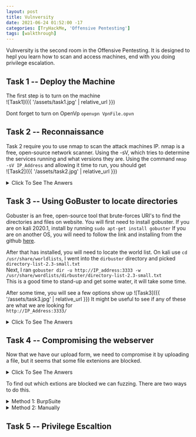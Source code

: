 ```yaml
---
layout: post
title: Vulnversity
date: 2021-06-24 01:52:00 -17
categories: [TryHackMe, 'Offensive Pentesting']
tags: [walkthrough]
---
```


Vulnversity is the second room in the Offensive Pentesting. It is designed to hepl you learn how to scan and access machines, end with you doing privilege escalation.
## Task 1 -- Deploy the Machine

The first step is to turn on the machine\
![Task1]({{ '/assets/task1.jpg' | relative_url }})

Dont forget to turn on OpenVp `openvpn VpnFile.opvn`


## Task 2 -- Reconnaissance
Task 2 require you to use nmap to scan the attack machines IP. nmap is a free, open-source network scanner. Using the -sV, which tries to determine the services running and what versions they are.
Using the command `nmap -sV IP_Address` and allowing it time to run, you should get\
![Task2]({{ '/assets/task2.jpg' | relative_url }})

<details>
    <summary>Click To See The Anwers</summary>

    Scan the box, how many ports are open? 6 <br>
    What version of the squid proxy is running on the machine? 3.5.12<br>
    How many ports will nmap scan if the flag -p-400 was used? 400<br>
    Using the nmap flag -n what will it not resolve? DNS<br>
    What is the most likely operating system this machine is running? Ubuntu<br>
    What port is the web server running on? 3333<br>
</details>

## Task 3 -- Using GoBuster to locate directories
Gobuster is an free, open-source tool that brute-forces URI's to find the directories and files on website.
You will first need to install gobuster. If you are on kali 2020.1, install by running `sudo apt-get install gobuster`
If you are on another OS, you will need to follow the link and installing from the github [here](https://github.com/OJ/gobuster).

After that has installed, you will need to locate the world list. On kali use `cd /usr/share/worldlists`, I went into the `dirbuster` directory and picked `directory-list-2.3-small.txt`<br>
Next, I ran `gobuster dir -u http://IP_address:3333 -w /usr/share/wordlists/dirbuster/directory-list-2.3-small.txt`<br>
This is a good time to stand-up and get some water, it will take some time.<br>

After some time, you will see a few options show up
![Task3]({{ '/assets/task3.jpg' | relative_url }})
It might be useful to see if any of these are what we are looking for<br>
`http://IP_Address:3333/`

<details>
    <summary>Click To See The Anwers</summary>
    What is the directory that has an upload form page? /internal/
</details>

## Task 4 -- Compromising the webserver
Now that we have our upload form, we need to compromise it by uploading a file, but it seems that some file extenions are blocked.
<details>
    <summary>Click To See The Anwers</summary>
    what common extension seems to be blocked? .php
</details>

To find out which extions are blocked we can fuzzing. There are two ways to do this.
<details>
    <summary>Method 1: BurpSuite</summary>
    To use burp, we first need to launch it, I just use the present untill I get to this page
    ![Task4]({{ '/assets/task4.jpg' | relative_url }})
    At the top, click on the proxy tab and make sure Intercept is on
    ![Task4.1]({{ '/assets/task4.1.jpg' | relative_url }})
    Next we need to configure our browser to use burp's proxy, in Firefox click the 3 line in the top right and mouse down to <em>Preferences</em>, in the prefernce menu search bar type in <em>Proxy</em>, and click the online option. Burp's proxy address is <code>127.0.0.1</code>. You will need to type that in under the manual proxy config option
    ![Task4.2]({{ '/assets/task4.2.jpg' | relative_url }})
    Then click OK.
    Now go back to the upload form page again. <code>http://IP_Address:3333/internal/</code>
    You will notice that it will not load, that is normal. Burp has captured the request and it waiting for you. Go back to burp and click on the foward button. You should now see the upload form page.<br>
    We need to make our attack list, make a text document containing these extensions
    <ul>
    <li>.php</li>
    <li>.php3</li>
    <li>.php4</li>
    <li>.php5</li>
    <li>.phtml</li>
    </ul>
</details>
<details>
    <summary>Method 2: Manually</summary>
    what common extension seems to be blocked? .php
</details>

## Task 5 -- Privilege Escaltion